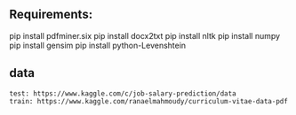 ## Requirements:
pip install pdfminer.six
pip install docx2txt
pip install nltk
pip install numpy
pip install gensim
pip install python-Levenshtein

## data
    test: https://www.kaggle.com/c/job-salary-prediction/data
    train: https://www.kaggle.com/ranaelmahmoudy/curriculum-vitae-data-pdf